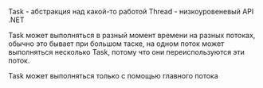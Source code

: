 Task - абстракция над какой-то работой
Thread - низкоуровеневый API .NET

Task может выполняться в разный момент времени на разных потоках, обычно это бывает при большом таске, на одном поток может выполняться несколько Task, потому что они переиспользуются эти поток.

Task может выполняться только с помощью главного потока